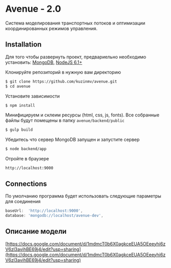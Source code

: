 # Avenue - 2.0

Система моделирования транспортных потоков и оптимизации координированных режимов управления. 

## Installation

Для того чтобы развернуть проект, предвариельно необходимо установить: 
[MongoDB](https://docs.mongodb.com/manual/installation/), [NodeJS 6.1+](https://nodejs.org/en/download/current/)


Клонируйте репозиторий  в нужную вам директорию
```bash
$ git clone https://github.com/kuzinmv/avenue.git
$ cd avenue
```

Установите зависимости
```bash
$ npm install
```

Минифицируем и склеим ресурсы (html, css, js, fonts). Все собранные файлы будут помещены в папку `avenue/backend/public`
```bash
$ gulp build
```

Убедитесь что сервер MongoDB запущен и запустите сервер
```bash
$ node backend/app
```

Отройте в браузере
```
http://localhost:9000
```


## Connections
По умолчанию программа будет использовать следующие  параметры для соединения  
```js 
baseUrl:  'http://localhost:9000',
database: 'mongodb://localhost/avenue-dev',
```

## Описание модели

[https://docs.google.com/document/d/1mdmcT0b6X0agkceEUA5OEeeyhi6zV6zl3avihBE69j4/edit?usp=sharing](https://docs.google.com/document/d/1mdmcT0b6X0agkceEUA5OEeeyhi6zV6zl3avihBE69j4/edit?usp=sharing)

